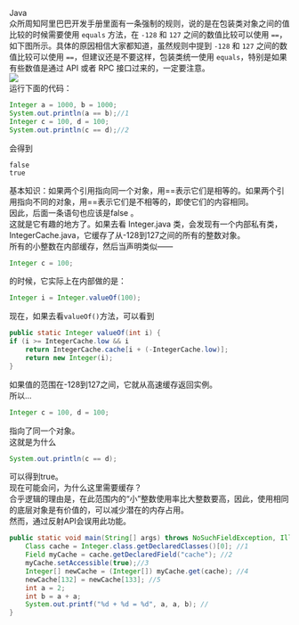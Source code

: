 Java<br />众所周知阿里巴巴开发手册里面有一条强制的规则，说的是在包装类对象之间的值比较的时候需要使用 `equals` 方法，在 `-128` 和 `127` 之间的数值比较可以使用 `==`，如下图所示。具体的原因相信大家都知道，虽然规则中提到 `-128` 和 `127` 之间的数值比较可以使用 `==`，但建议还是不要这样，包装类统一使用 `equals`，特别是如果有些数值是通过 API 或者 RPC 接口过来的，一定要注意。<br />![](https://cdn.nlark.com/yuque/0/2021/webp/396745/1634113524335-535e26eb-f6d3-4550-a933-bbf7cb970a74.webp#averageHue=%23f7f6ec&clientId=u23bcf518-33a5-4&from=paste&id=u94dc8f91&originHeight=377&originWidth=1080&originalType=url&ratio=1&rotation=0&showTitle=false&status=done&style=shadow&taskId=ue0069343-79df-45bf-a5ee-b7c849736ce&title=)<br />运行下面的代码：
```java
Integer a = 1000, b = 1000;  
System.out.println(a == b);//1
Integer c = 100, d = 100;  
System.out.println(c == d);//2
```
会得到
```
false
true
```
基本知识：如果两个引用指向同一个对象，用==表示它们是相等的。如果两个引用指向不同的对象，用==表示它们是不相等的，即使它们的内容相同。<br />因此，后面一条语句也应该是false 。<br />这就是它有趣的地方了。如果去看 Integer.java 类，会发现有一个内部私有类，IntegerCache.java，它缓存了从-128到127之间的所有的整数对象。<br />所有的小整数在内部缓存，然后当声明类似——
```java
Integer c = 100;
```
的时候，它实际上在内部做的是：
```java
Integer i = Integer.valueOf(100);
```
现在，如果去看`valueOf()`方法，可以看到
```java
public static Integer valueOf(int i) {
if (i >= IntegerCache.low && i
    return IntegerCache.cache[i + (-IntegerCache.low)];
    return new Integer(i);
}
```
如果值的范围在-128到127之间，它就从高速缓存返回实例。<br />所以…
```java
Integer c = 100, d = 100;
```
指向了同一个对象。<br />这就是为什么
```java
System.out.println(c == d);
```
可以得到true。<br />现在可能会问，为什么这里需要缓存？<br />合乎逻辑的理由是，在此范围内的“小”整数使用率比大整数要高，因此，使用相同的底层对象是有价值的，可以减少潜在的内存占用。<br />然而，通过反射API会误用此功能。
```java
public static void main(String[] args) throws NoSuchFieldException, IllegalAccessException {
    Class cache = Integer.class.getDeclaredClasses()[0]; //1
    Field myCache = cache.getDeclaredField("cache"); //2
    myCache.setAccessible(true);//3
    Integer[] newCache = (Integer[]) myCache.get(cache); //4
    newCache[132] = newCache[133]; //5
    int a = 2;
    int b = a + a;
    System.out.printf("%d + %d = %d", a, a, b); //
}
```
